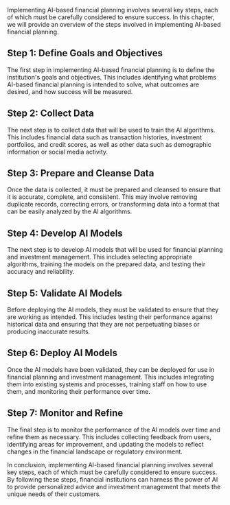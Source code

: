 
Implementing AI-based financial planning involves several key steps, each of which must be carefully considered to ensure success. In this chapter, we will provide an overview of the steps involved in implementing AI-based financial planning.

Step 1: Define Goals and Objectives
-----------------------------------

The first step in implementing AI-based financial planning is to define the institution's goals and objectives. This includes identifying what problems AI-based financial planning is intended to solve, what outcomes are desired, and how success will be measured.

Step 2: Collect Data
--------------------

The next step is to collect data that will be used to train the AI algorithms. This includes financial data such as transaction histories, investment portfolios, and credit scores, as well as other data such as demographic information or social media activity.

Step 3: Prepare and Cleanse Data
--------------------------------

Once the data is collected, it must be prepared and cleansed to ensure that it is accurate, complete, and consistent. This may involve removing duplicate records, correcting errors, or transforming data into a format that can be easily analyzed by the AI algorithms.

Step 4: Develop AI Models
-------------------------

The next step is to develop AI models that will be used for financial planning and investment management. This includes selecting appropriate algorithms, training the models on the prepared data, and testing their accuracy and reliability.

Step 5: Validate AI Models
--------------------------

Before deploying the AI models, they must be validated to ensure that they are working as intended. This includes testing their performance against historical data and ensuring that they are not perpetuating biases or producing inaccurate results.

Step 6: Deploy AI Models
------------------------

Once the AI models have been validated, they can be deployed for use in financial planning and investment management. This includes integrating them into existing systems and processes, training staff on how to use them, and monitoring their performance over time.

Step 7: Monitor and Refine
--------------------------

The final step is to monitor the performance of the AI models over time and refine them as necessary. This includes collecting feedback from users, identifying areas for improvement, and updating the models to reflect changes in the financial landscape or regulatory environment.

In conclusion, implementing AI-based financial planning involves several key steps, each of which must be carefully considered to ensure success. By following these steps, financial institutions can harness the power of AI to provide personalized advice and investment management that meets the unique needs of their customers.
